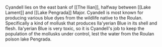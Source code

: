 Cyandell lies on the east bank of [[The Ilian]], halfway between [[Lake Lament]] and [[Lake Pengrada]] Major. Cyandell is most known for producing various blue dyes from the wildlife native to the Roulan. Specifically a kind of mollusk that produces Ila'yerian Blue in its shell and flesh. Ila'yerian Blue is very toxic, so it is Cyandell's job to keep the population of the mollusks under control, lest the water from the Roulan poison lake Pengrada. 